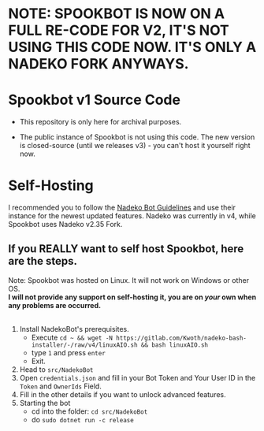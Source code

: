 # NOTE: SPOOKBOT IS NOW ON A FULL RE-CODE FOR V2, IT'S NOT USING THIS CODE NOW. IT'S ONLY A NADEKO FORK ANYWAYS.

# Spookbot v1 Source Code


- This repository is only here for archival purposes.

- The public instance of Spookbot is not using this code. The new version is closed-source (until we releases v3) - you can't host it yourself right now.


# Self-Hosting
I recommended you to follow the [Nadeko Bot Guidelines](https://nadekobot.readthedocs.io/en/v4/) and use their instance for the newest updated features.
Nadeko was currently in v4, while Spookbot uses Nadeko v2.35 Fork.

<h2>If you REALLY want to self host Spookbot, here are the steps.</h2>
Note: Spookbot was hosted on Linux. It will not work on Windows or other OS.<br>
<strong>I will not provide any support on self-hosting it, you are on <i>your</i> own when any problems are occurred.</strong>
<br><br>

1. Install NadekoBot's prerequisites.
   - Execute `cd ~ && wget -N https://gitlab.com/Kwoth/nadeko-bash-installer/-/raw/v4/linuxAIO.sh && bash linuxAIO.sh`
   - type `1` and press `enter`
   - Exit.
2. Head to `src/NadekoBot`
3. Open `credentials.json` and fill in your Bot Token and Your User ID in the `Token` and `OwnerIds` Field.
4. Fill in the other details if you want to unlock advanced features.
5. Starting the bot
   - cd into the folder: `cd src/NadekoBot`
   - do `sudo dotnet run -c release`

